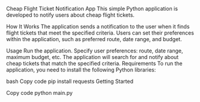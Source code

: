 Cheap Flight Ticket Notification App
This simple Python application is developed to notify users about cheap flight tickets.

How It Works
The application sends a notification to the user when it finds flight tickets that meet the specified criteria. Users can set their preferences within the application, such as preferred route, date range, and budget.

Usage
Run the application.
Specify user preferences: route, date range, maximum budget, etc.
The application will search for and notify about cheap tickets that match the specified criteria.
Requirements
To run the application, you need to install the following Python libraries:

bash
Copy code
pip install requests
Getting Started


Copy code
python main.py
